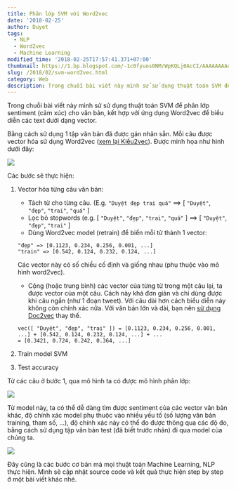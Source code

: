 ```yaml
---
title: Phân lớp SVM với Word2vec
date: '2018-02-25'
author: Duyet
tags:
  - NLP
  - Word2vec
  - Machine Learning
modified_time: '2018-02-25T17:57:41.371+07:00'
thumbnail: https://1.bp.blogspot.com/-1c0fyuos0NM/WpKQLj0AcCI/AAAAAAAAqn8/1z5hCc1pfmYWZVbSiveudFpVxaUel6sMACLcBGAs/s1600/SVM%2Bwith%2BWord2vec%2B%2528Figure%2529.png
slug: /2018/02/svm-word2vec.html
category: Web
description: Trong chuỗi bài viết này mình sử sử dụng thuật toán SVM để phân lớp sentiment (cảm xúc) cho văn bản, kết hợp với ứng dụng Word2vec để biểu diễn các text dưới dạng vector.
---
```


Trong chuỗi bài viết này mình sử sử dụng thuật toán SVM để phân lớp sentiment (cảm xúc) cho văn bản, kết hợp với ứng dụng Word2vec để biểu diễn các text dưới dạng vector.

Bằng cách sử dụng 1 tập văn bản đã được gán nhãn sẵn. Mỗi câu được vector hóa sử dụng Word2vec ([xem lại Kiều2vec](https://blog.duyet.net/2017/04/nlp-truyen-kieu-word2vec.html)). Được minh họa như hình dưới đây:

![](https://1.bp.blogspot.com/-1c0fyuos0NM/WpKQLj0AcCI/AAAAAAAAqn8/1z5hCc1pfmYWZVbSiveudFpVxaUel6sMACLcBGAs/s1600/SVM%2Bwith%2BWord2vec%2B%2528Figure%2529.png)

Các bước sẽ thực hiện:

1. Vector hóa từng câu văn bản:
   - Tách từ cho từng câu. (E.g. `"Duyệt đẹp trai quá"` ==> [ `"Duyệt"`, `"đẹp"`, `"trai"`, `"quá"` ]
   - Lọc bỏ stopwords (e.g. [ `"Duyệt"`, `"đẹp"`, `"trai"`, `"quá"` ] ==> [ `"Duyệt"`, `"đẹp"`, `"trai"` ]
   - Dùng Word2vec model (retrain) để biến mỗi từ thành 1 vector:

   ```
   "đẹp" => [0.1123, 0.234, 0.256, 0.001, ...]
   "train" => [0.542, 0.124, 0.232, 0.124, ...]
   ```

   Các vector này có số chiều cố định và giống nhau (phụ thuộc vào mô hình word2vec).
   - Cộng (hoặc trung bình) các vector của từng từ trong một câu lại, ta được vector của một câu. Cách này khá đơn giản và chỉ dùng được khi câu ngắn (như 1 đoạn tweet). Với câu dài hơn cách biểu diễn này không còn chính xác nữa. Với văn bản lớn và dài, bạn nên [sử dụng Doc2vec](https://blog.duyet.net/2017/10/doc2vec-trong-sentiment-analysis.html) thay thế.

   ```
   vec([ "Duyệt", "đẹp", "trai" ]) = [0.1123, 0.234, 0.256, 0.001, ...] + [0.542, 0.124, 0.232, 0.124, ...] + ...
   = [0.3421, 0.724, 0.242, 0.364, ...]
   ```

2. Train model SVM
3. Test accuracy

Từ các câu ở bước 1, qua mô hình ta có được mô hình phân lớp:

[![](https://2.bp.blogspot.com/-SlTjMAtF-zk/WpKQIWEFIdI/AAAAAAAAqn4/Y4VQ88EW78IRq4d2YEGUG8iYBo9gt20WwCEwYBhgL/s1600/2%2B-%2BTrain%2Bmodel.png)](https://2.bp.blogspot.com/-SlTjMAtF-zk/WpKQIWEFIdI/AAAAAAAAqn4/Y4VQ88EW78IRq4d2YEGUG8iYBo9gt20WwCEwYBhgL/s1600/2%2B-%2BTrain%2Bmodel.png)

Từ model này, ta có thể dễ dàng tìm được sentiment của các vector văn bản khác, độ chính xác model phụ thuộc vào nhiều yếu tố (số lượng văn bản training, tham số, ...), độ chính xác này có thể đo được thông qua các độ đo, bằng cách sử dụng tập văn bản test (đã biết trước nhãn) đi qua model của chúng ta.

[![](https://1.bp.blogspot.com/-og76KxK6M_4/WpKQi0bPPTI/AAAAAAAAqoA/Q6lBVXaCnSoIsySwxdNPyxIO8MUPVosRACLcBGAs/s1600/3_model_using.png)](https://1.bp.blogspot.com/-og76KxK6M_4/WpKQi0bPPTI/AAAAAAAAqoA/Q6lBVXaCnSoIsySwxdNPyxIO8MUPVosRACLcBGAs/s1600/3_model_using.png)

Đây cũng là các bước cơ bản mà mọi thuật toán Machine Learning, NLP thực hiện.
Mình sẽ cập nhật source code và kết quả thực hiện step by step ở một bài viết khác nhé.

